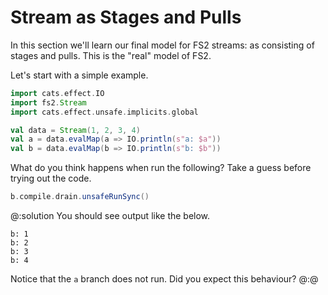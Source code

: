 # Stream as Stages and Pulls

In this section we'll learn our final model for FS2 streams: as consisting of stages and pulls. 
This is the "real" model of FS2.

Let's start with a simple example.

```scala mdoc:silent
import cats.effect.IO
import fs2.Stream
import cats.effect.unsafe.implicits.global

val data = Stream(1, 2, 3, 4)
val a = data.evalMap(a => IO.println(s"a: $a"))
val b = data.evalMap(b => IO.println(s"b: $b"))
```

What do you think happens when run the following? 
Take a guess before trying out the code.

```scala mdoc:compile-only
b.compile.drain.unsafeRunSync()
```

@:solution
You should see output like the below.

```
b: 1
b: 2
b: 3
b: 4
```

Notice that the `a` branch does not run. Did you expect this behaviour?
@:@
